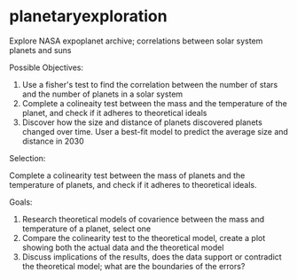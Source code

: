 # planetaryexploration
Explore NASA expoplanet archive; correlations between solar system planets and suns

Possible Objectives:

1. Use a fisher's test to find the correlation between the number of stars and the number of planets in a solar system
2. Complete a colineaity test between the mass and the temperature of the planet, and check if it adheres to theoretical ideals
3. Discover how the size and distance of planets discovered planets changed over time. User a best-fit model to predict the average size and distance in 2030


Selection:

Complete a colinearity test between the mass of planets and the temperature of planets, and check if it adheres to theoretical ideals. 


Goals: 
1. Research theoretical models of covarience between the mass and temperature of a planet, select one
2. Compare the colinearity test to the theoretical model, create a plot showing both the actual data and the theoretical model
3. Discuss implications of the results, does the data support or contradict the theoretical model; 
   what are the boundaries of the errors?